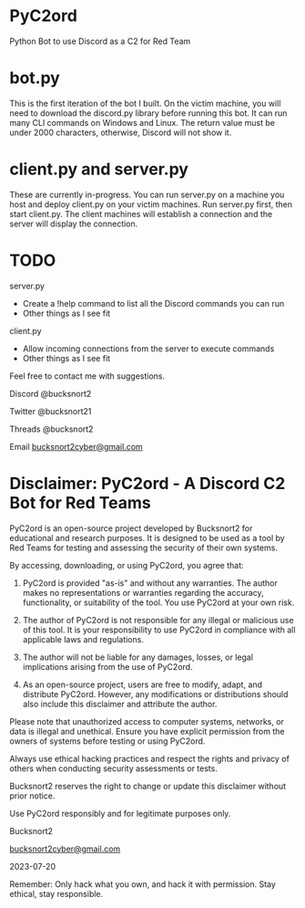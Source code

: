 # PyC2ord
Python Bot to use Discord as a C2 for Red Team

# bot.py
This is the first iteration of the bot I built. On the victim machine, you will need to download the discord.py library before running this bot.
It can run many CLI commands on Windows and Linux. The return value must be under 2000 characters, otherwise, Discord will not show it.

# client.py and server.py
These are currently in-progress. You can run server.py on a machine you host and deploy client.py on your victim machines. Run server.py first, then start client.py. The client machines will establish a connection and the server will display the connection.

# TODO
server.py
 - Create a !help command to list all the Discord commands you can run
 - Other things as I see fit

client.py
 - Allow incoming connections from the server to execute commands
 - Other things as I see fit

Feel free to contact me with suggestions.

Discord @bucksnort2

Twitter @bucksnort21

Threads @bucksnort2

Email bucksnort2cyber@gmail.com



# Disclaimer: PyC2ord - A Discord C2 Bot for Red Teams

PyC2ord is an open-source project developed by Bucksnort2 for educational and research purposes. It is designed to be used as a tool by Red Teams for testing and assessing the security of their own systems. 

By accessing, downloading, or using PyC2ord, you agree that:

1. PyC2ord is provided "as-is" and without any warranties. The author makes no representations or warranties regarding the accuracy, functionality, or suitability of the tool. You use PyC2ord at your own risk.

2. The author of PyC2ord is not responsible for any illegal or malicious use of this tool. It is your responsibility to use PyC2ord in compliance with all applicable laws and regulations.

3. The author will not be liable for any damages, losses, or legal implications arising from the use of PyC2ord.

4. As an open-source project, users are free to modify, adapt, and distribute PyC2ord. However, any modifications or distributions should also include this disclaimer and attribute the author.

Please note that unauthorized access to computer systems, networks, or data is illegal and unethical. Ensure you have explicit permission from the owners of systems before testing or using PyC2ord.

Always use ethical hacking practices and respect the rights and privacy of others when conducting security assessments or tests.

Bucksnort2 reserves the right to change or update this disclaimer without prior notice.

Use PyC2ord responsibly and for legitimate purposes only.

Bucksnort2

bucksnort2cyber@gmail.com

2023-07-20

Remember: Only hack what you own, and hack it with permission. Stay ethical, stay responsible.
